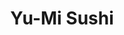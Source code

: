 ---
layout: place
title: Yu-Mi Sushi
permalink: /virginia/chesapeake/yu-mi-sushi.html
stateAbbr: VA
stateName: Virginia
cityName: Chesapeake
seo:
  type: restaurant
  links: https://yumisushitogo.com/
place_id: ChIJz39vCSqluokRIFMJu98xLM4
photos:
  - name: >-
      places/ChIJz39vCSqluokRIFMJu98xLM4/photos/AeeoHcJSS8PJVySKDkc2roaQri-VAiwW3trp2e68Um-vNIt1R8ZSVQ-fL6ri9IGGLACVT0SHM-5fR7pEy9IVMR_-lPxvREjimc0bSPi3Pbz0rYMng2ILo6861jcNe-70ICvELPuE1YGx0hHjX1JgkVHINLt9mPVLcMxR4tjPBrZHCzIKtdBf3-t9if9pFnzSP5vHaD8cy4FvljvWyC96BFUyq3sUO0Oa-bc7cTpePzk52e2OKviud0xaAgk5QCU4j5AjabYy7q8Tok3V3Q_8FFlxOIxshs2gUwG8SVM3fM_47-7Fyw
    widthPx: 4032
    heightPx: 3024
    authorAttributions:
      - displayName: Yu-Mi Sushi
        uri: https://maps.google.com/maps/contrib/102119611033518068867
        photoUri: >-
          https://lh3.googleusercontent.com/a/ACg8ocJtsFqQN5DcSOxWEdDlqa1s9kyoBnQZOwShGoOjO3dMAQa0RQ=s100-p-k-no-mo
    flagContentUri: >-
      https://www.google.com/local/imagery/report/?cb_client=maps_api_places.places_api&image_key=!1e10!2sAF1QipPK3VvUemi1C0MNunaAL6xsMK8OMMgtpLTLRTZ9&hl=en-US
    googleMapsUri: >-
      https://www.google.com/maps/place//data=!3m4!1e2!3m2!1sAF1QipPK3VvUemi1C0MNunaAL6xsMK8OMMgtpLTLRTZ9!2e10!4m2!3m1!1s0x89baa52a096f7fcf:0xce2c31dfbb095320
  - name: >-
      places/ChIJz39vCSqluokRIFMJu98xLM4/photos/AeeoHcLUwVeJ6x0QzWeNw6U724dDYjQnfYPw1Re-jPeJG5C6ysoYyL6yots0UXD_JZcnIqGOTk1MKAV1UU4PdJmJAGVZKKNlBcCdYlVXcQ4DzXPuwV9mlVBefCbSTvL04ya1HfT_LOMfHp3TsnhGcbvphMLzJGwAT0XZzYCgQiqOoxIWgssi9qE1_SYz5HUmtkKto2Igx6iWaNxBUNYe_1UaAQsGpftJ1fmIKtXYnJf86wcXLZ9TDZzK05ms37F5bgha7SmZL6SUTLc1aBd0k6-xtPehEcVS5Zwlneh0FfJIxrVmFw
    widthPx: 4032
    heightPx: 3024
    authorAttributions:
      - displayName: Yu-Mi Sushi
        uri: https://maps.google.com/maps/contrib/102119611033518068867
        photoUri: >-
          https://lh3.googleusercontent.com/a/ACg8ocJtsFqQN5DcSOxWEdDlqa1s9kyoBnQZOwShGoOjO3dMAQa0RQ=s100-p-k-no-mo
    flagContentUri: >-
      https://www.google.com/local/imagery/report/?cb_client=maps_api_places.places_api&image_key=!1e10!2sAF1QipMTpFGwHdyMRQ3Ccv-otNMmGioRyY0dFQ5XfO9n&hl=en-US
    googleMapsUri: >-
      https://www.google.com/maps/place//data=!3m4!1e2!3m2!1sAF1QipMTpFGwHdyMRQ3Ccv-otNMmGioRyY0dFQ5XfO9n!2e10!4m2!3m1!1s0x89baa52a096f7fcf:0xce2c31dfbb095320
  - name: >-
      places/ChIJz39vCSqluokRIFMJu98xLM4/photos/AeeoHcJHB5YGmrEWuNTLIar3hWwvDk2eJgPLDt8XgASaeIbcTgB5Cljwt0wC8a-yMFuM_LFhIWA8IR4oCiwL2_6ZL1ftu-9CEuyfSo2HagCK_PCZZMBUTis6ys4RP-6u0aaJ2XHqK_ooisYZRztXMzRC_T47MfoF_wqxREN9GJqBcQvpLbYmefucjTBV4d7YXoARnMW85xIw2Jn37MmCluarckvXnrV8PFXTNPZ9zMxLpH-XmdTu1xcKRKY1yAGNj7OmLj469zIwcWGHdrwnTCzYiYLgw6Jkbg2V_EopHW_OAO9-gQ
    widthPx: 4032
    heightPx: 3024
    authorAttributions:
      - displayName: Yu-Mi Sushi
        uri: https://maps.google.com/maps/contrib/102119611033518068867
        photoUri: >-
          https://lh3.googleusercontent.com/a/ACg8ocJtsFqQN5DcSOxWEdDlqa1s9kyoBnQZOwShGoOjO3dMAQa0RQ=s100-p-k-no-mo
    flagContentUri: >-
      https://www.google.com/local/imagery/report/?cb_client=maps_api_places.places_api&image_key=!1e10!2sAF1QipPRdBx7HucaJamtp_j7_Oxet1AVSVZTZrHzHFce&hl=en-US
    googleMapsUri: >-
      https://www.google.com/maps/place//data=!3m4!1e2!3m2!1sAF1QipPRdBx7HucaJamtp_j7_Oxet1AVSVZTZrHzHFce!2e10!4m2!3m1!1s0x89baa52a096f7fcf:0xce2c31dfbb095320
  - name: >-
      places/ChIJz39vCSqluokRIFMJu98xLM4/photos/AeeoHcK3AvrfJ6IDBB7KhHxsmDMGQ2C39XGMgug20vilf91-gcg9KcYY_9UpwNRt2qhCEOa4zI0xRnSkNGwTb2LvP3_RuMmmUkqxIyVoFpag7JLrFcoqtcT_HnmZ-WWVfg4fU9txqb6VgS-zPFFP5bB_q9gqF1Y4wCnHu50U0ethU9zoIojVQTMaoQe2kcE3IZay4tYht0g2ZF_lCnXUGUWcEvP2qrtIg6p62NnGt5Tsd2motH-kiSJziNgz3L_WX2D669qp-v2i7CXvYBXetvGPnhYQkb_12Gr4hxfUoiw9b8_bVhz4KWLPi2y8KmLjaRCN2I8CCABJzOSwrQOKPICsHLNx-wNzk-kpmOhmqaot7a6LCKykTwtC1p3fe_nF5_W4Vop93k7f3Vi9IE4ojuxuEmHMBU-Z4KM_RhxlRL2R5Go
    widthPx: 4000
    heightPx: 3000
    authorAttributions:
      - displayName: Adam Aslett
        uri: https://maps.google.com/maps/contrib/104510984785933856571
        photoUri: >-
          https://lh3.googleusercontent.com/a-/ALV-UjU4AjDGKZlFL3ucgqyGibMK_n7Qh0UDBl2ZdhMR6yzmxIeR5Sw=s100-p-k-no-mo
    flagContentUri: >-
      https://www.google.com/local/imagery/report/?cb_client=maps_api_places.places_api&image_key=!1e10!2sCIHM0ogKEICAgID1o_rWYw&hl=en-US
    googleMapsUri: >-
      https://www.google.com/maps/place//data=!3m4!1e2!3m2!1sCIHM0ogKEICAgID1o_rWYw!2e10!4m2!3m1!1s0x89baa52a096f7fcf:0xce2c31dfbb095320
  - name: >-
      places/ChIJz39vCSqluokRIFMJu98xLM4/photos/AeeoHcK-g-tFVg5m4y-bQFZDHgTEWsxGEK1tq2B24jd1l3IsVax1OlHMZTZq0K9woZYGYVtlZaGDyQhKhdEhlJvatI9UtdQoxTWTvVtbw6OBEl5mcAVcd3pJD4BjmvsGAGqmL0b7-XOaYVqSe1SNInihJQobV1kXq4uZR28R2KiQtFTmeIWr-zDqb_VZFUsuEBSN681w1v0ax5DyLr8z7CLwlrq-vjnczhoCxzocg47J6wcpl79ezsT2SkuWS0DZ2oV14P6M93G1iWcCkJjwRwfXPN5W1DOJDVX97-g84d1W6JucTg
    widthPx: 4032
    heightPx: 3024
    authorAttributions:
      - displayName: Yu-Mi Sushi
        uri: https://maps.google.com/maps/contrib/102119611033518068867
        photoUri: >-
          https://lh3.googleusercontent.com/a/ACg8ocJtsFqQN5DcSOxWEdDlqa1s9kyoBnQZOwShGoOjO3dMAQa0RQ=s100-p-k-no-mo
    flagContentUri: >-
      https://www.google.com/local/imagery/report/?cb_client=maps_api_places.places_api&image_key=!1e10!2sAF1QipMJka0R34b9O3pyWcXVbCc8UlSepxuLFM33Q7wH&hl=en-US
    googleMapsUri: >-
      https://www.google.com/maps/place//data=!3m4!1e2!3m2!1sAF1QipMJka0R34b9O3pyWcXVbCc8UlSepxuLFM33Q7wH!2e10!4m2!3m1!1s0x89baa52a096f7fcf:0xce2c31dfbb095320
  - name: >-
      places/ChIJz39vCSqluokRIFMJu98xLM4/photos/AeeoHcJKolvXCtcvyCwJdf_yjjtNyO_liEvhGD3xbJ2JrkMrIsmiaOf0ai8tQ4Xxf5pO3AJNfreTlo4TS_-Izdtk5svEsMA6e5siwAOu1gz4tPCDNzxMnU5tvTavPQVwcGtKHayQEcDW7EOOC7sirIrD3Ud--0SGIBCGtXIvtdfljPb0A26jxuIKWsu6olFXnL_qi1mJ1O2qCoXhHz3izB5RzaEE5Irx1exgRfoTWoSvcxmTH3wintCypy9VSASw9c5UxmH7IWo11ItwvYp_FkTs0X7bgucv9DeTE5yxU5CjRviKcUyck_2m9PUioBmD2bYcSWsHTJVQIxUNLBeQJjBQlkNm8H2qf0dZuw0nEPJmY8G7XZlijK_iCAtqs48FkhQ-5jtqrUPbkxCXgVXpZn-xo8CeU9DEL79r9FuJY16mZNvR3A
    widthPx: 4032
    heightPx: 3024
    authorAttributions:
      - displayName: Jeffrey Laroco
        uri: https://maps.google.com/maps/contrib/106703751421302665689
        photoUri: >-
          https://lh3.googleusercontent.com/a-/ALV-UjV4vY_uJGXzOlfLuBbDt9DxCmH9rpHMQEuF76h6uejAm8oiftCc=s100-p-k-no-mo
    flagContentUri: >-
      https://www.google.com/local/imagery/report/?cb_client=maps_api_places.places_api&image_key=!1e10!2sCIHM0ogKEICAgICRn6OBCQ&hl=en-US
    googleMapsUri: >-
      https://www.google.com/maps/place//data=!3m4!1e2!3m2!1sCIHM0ogKEICAgICRn6OBCQ!2e10!4m2!3m1!1s0x89baa52a096f7fcf:0xce2c31dfbb095320
  - name: >-
      places/ChIJz39vCSqluokRIFMJu98xLM4/photos/AeeoHcI7DZUhFuB_yoTOzqrrtMdBHIZWYHLaIqziLcBhtMPy7bPjKqE1NryFBKcYJ2RvnbUrrZCCyjp9zKJn84buR2I3GnrK4KvWXgLcEdQn50I-a57P9xgiIfeUs-NrlEWmIix7bTBQD6Q29ay0HSEtLC5GG24YG6OOI3nJ-haNICElnYfoyRSo2bk7zN5ZZBieqJVyOLJ5kRDhlRM_pEeZLz94HIMWCYc3TZi-bm2-8L4GfyEoIdhjP7pP_SIB1l8esqJsGda3o8yg4nMWQGfBcXg7HHeljxVAlu6guhreMH9kx3As1pgTrA4ArxR2DHUka9J8_ra3d0MeTmHk4sVLA3hIc9GsyUKLtwt5l1UBfr0LLw7o9CRUDYxi65Hq5u47MxKpSJ317j25lxv_RILJv277Yih9ZuJm8a8cls7TtgI
    widthPx: 4032
    heightPx: 3024
    authorAttributions:
      - displayName: Jacob Woodward
        uri: https://maps.google.com/maps/contrib/111139742495975859452
        photoUri: >-
          https://lh3.googleusercontent.com/a-/ALV-UjXSQ9pCibx9VmOFuD4hxJI4vyXgZJdsyR2uykszv39wVM-T48Y=s100-p-k-no-mo
    flagContentUri: >-
      https://www.google.com/local/imagery/report/?cb_client=maps_api_places.places_api&image_key=!1e10!2sCIHM0ogKEICAgICqg-eJUA&hl=en-US
    googleMapsUri: >-
      https://www.google.com/maps/place//data=!3m4!1e2!3m2!1sCIHM0ogKEICAgICqg-eJUA!2e10!4m2!3m1!1s0x89baa52a096f7fcf:0xce2c31dfbb095320
  - name: >-
      places/ChIJz39vCSqluokRIFMJu98xLM4/photos/AeeoHcKob2BCX1jyNRwGEMOeGYdB8fcyd0mjWPw-zpDFP27kEJMhdMOhweC-oryjHkyH5wk6EaBJnk6EFLba_rbJOT6K4LmFfzaQZgP3PVBncMqTZE_IAzMuyaedJj-Pq24CSonCyQXRz0x3fBzsoqhtlI9CGI5gnYXZkQ1v0KJ2eNtvHiWQGrRNqdd77MAOry31YOlhqresQc3syN3lAKAoTgSOc7gQ99zdxDWXBxQTbr5igx0zibBalWy1EOSX6AkAgdknbynS0n9eZlx_RG3vr9o_gPm39IoMkJ8xPdBOvlwbXdk_H-d-F60y6mES1KDuMiDj2Acgc6TOZOzTPZNUBFHoyl2Yis-IG7R00HLBJCyJqe2juj7GNz2i1mRqOxK7GNCAgTkZeO1QJZXhWQW149w-1fMnTLb1wo0XzRX6I9J5OiIh
    widthPx: 1280
    heightPx: 960
    authorAttributions:
      - displayName: Nathan Karpinski
        uri: https://maps.google.com/maps/contrib/102773805986877984177
        photoUri: >-
          https://lh3.googleusercontent.com/a-/ALV-UjU3MKe8q1dKcgs8ejBRLJsqaXKY14J27x3pGiwXIv6x82XmuU-U=s100-p-k-no-mo
    flagContentUri: >-
      https://www.google.com/local/imagery/report/?cb_client=maps_api_places.places_api&image_key=!1e10!2sCIHM0ogKEICAgIDGwtH2ywE&hl=en-US
    googleMapsUri: >-
      https://www.google.com/maps/place//data=!3m4!1e2!3m2!1sCIHM0ogKEICAgIDGwtH2ywE!2e10!4m2!3m1!1s0x89baa52a096f7fcf:0xce2c31dfbb095320
  - name: >-
      places/ChIJz39vCSqluokRIFMJu98xLM4/photos/AeeoHcJ_0zYYQxkYZNijGdcfRUkFT6SnaJwfp9t21cpjBj72REh911ZM1KRZ0lR4hSH0X2ffr8q1YRsTzixLu2TXKJ0EUtnf5bRHoYEhE-GMdfVaehDQzPjPOZaaGhrNY1Din_TsF9NSuYYASKDvI6MPusrPMPlo24QfiAthdoLR959l2QLBSUMecL0szC9kuQ2o8f93CCjiXzf3IJzvTYrsV9eNp5QnAniXRQ_LwJRhizy2lgZa3vpxkbOC6YKCz1vJOdp8CrPAGT29188_qGx-O8ZKNuG2QmauUKTjrdbYU_vW-ANdIDspyF93VEoWG0r0N-Gcwk54JlqGStms-ibz0Otbg6JerMVTCG4uitOHbZSoCpZh6AzsRtm854Rg83jJ2BpZ4MecY4Ge2fYPSKGIonxgbMwIF51J9q7tCccLm5AmOVfw
    widthPx: 4032
    heightPx: 3024
    authorAttributions:
      - displayName: Neo Liki
        uri: https://maps.google.com/maps/contrib/102358551165503751063
        photoUri: >-
          https://lh3.googleusercontent.com/a/ACg8ocLZUXUXKEw883AZBbd0L9PbTQp0IkYLKKLibjKkOFEYl0hvoQ=s100-p-k-no-mo
    flagContentUri: >-
      https://www.google.com/local/imagery/report/?cb_client=maps_api_places.places_api&image_key=!1e10!2sCIHM0ogKEICAgIDT7rWQ4gE&hl=en-US
    googleMapsUri: >-
      https://www.google.com/maps/place//data=!3m4!1e2!3m2!1sCIHM0ogKEICAgIDT7rWQ4gE!2e10!4m2!3m1!1s0x89baa52a096f7fcf:0xce2c31dfbb095320
  - name: >-
      places/ChIJz39vCSqluokRIFMJu98xLM4/photos/AeeoHcKphhgbEd5nM7drU64ZyqR3pa3DyTGcW1Y9s7L29Eg82VoUOfDV60HrIjaxCm3MDthd1dK3klciULQwtbnBEqIJ8aEzq8pQ80nWqQ0exl_CBFkln78MVFx91KOedxWwonIBM2X3C1upB8aPXxqCz7WVNHnrEzQKmpXo48rSvQ9ZP2nuj_9np7CZizZcQsi0vGCW1QVWFf124rDuwmrx8gvrKU8FuPxivFwuUNGYQr7DPUk2dT4FnkNv9AMI7rEUimwOXsKwvMXAPdaAv_xntGp82U8DkiUQcL0JMATnUKoPC2m0G_CIHxOxQudfDjkha8hq66BFCYjOnbFJMHC-TR2h-X5LzjgGT-VXi-EMXuqR74x886dLyhpAUPGcuP7I6L4NoRiDhGKuuw1x7S-o7udh9ow_Ak1xWqky20gOrVX03g
    widthPx: 4032
    heightPx: 3024
    authorAttributions:
      - displayName: Christina V
        uri: https://maps.google.com/maps/contrib/113652302111469344549
        photoUri: >-
          https://lh3.googleusercontent.com/a/ACg8ocJIIQCVKSIQnySMAjjcBhrxU6q2p06_-FlM7o9copNyUqObUA=s100-p-k-no-mo
    flagContentUri: >-
      https://www.google.com/local/imagery/report/?cb_client=maps_api_places.places_api&image_key=!1e10!2sCIHM0ogKEICAgICczITxCA&hl=en-US
    googleMapsUri: >-
      https://www.google.com/maps/place//data=!3m4!1e2!3m2!1sCIHM0ogKEICAgICczITxCA!2e10!4m2!3m1!1s0x89baa52a096f7fcf:0xce2c31dfbb095320
address: '940 Cedar Rd #111, Chesapeake, VA 23322, USA'
street: '940 Cedar Rd #111'
city: Chesapeake
state: VA
zip: '23322'
country: USA
neighborhood: Great Bridge
latitude: '36.712060'
longitude: '-76.275567'
accessibility_options:
  wheelchairAccessibleParking: true
  wheelchairAccessibleEntrance: true
  wheelchairAccessibleRestroom: true
  wheelchairAccessibleSeating: true
business_status: OPERATIONAL
name: Yu-Mi Sushi
google_maps_links:
  directionsUri: >-
    https://www.google.com/maps/dir//''/data=!4m7!4m6!1m1!4e2!1m2!1m1!1s0x89baa52a096f7fcf:0xce2c31dfbb095320!3e0
  placeUri: https://maps.google.com/?cid=14856304107773842208
  writeAReviewUri: >-
    https://www.google.com/maps/place//data=!4m3!3m2!1s0x89baa52a096f7fcf:0xce2c31dfbb095320!12e1
  reviewsUri: >-
    https://www.google.com/maps/place//data=!4m4!3m3!1s0x89baa52a096f7fcf:0xce2c31dfbb095320!9m1!1b1
  photosUri: >-
    https://www.google.com/maps/place//data=!4m3!3m2!1s0x89baa52a096f7fcf:0xce2c31dfbb095320!10e5
primary_type: Sushi Restaurant
opening_hours:
  regular: null
  current: null
secondary_opening_hours:
  regular:
    weekdayDescriptions: null
    type: null
  current:
    weekdayDescriptions: null
    type: null
phone: (757) 410-8259
price_level: PRICE_LEVEL_MODERATE
price_range: $10 &ndash; $20
rating: '4.6'
rating_count: 0
website: https://yumisushitogo.com/
description: >-
  Discover Yu-Mi Sushi in Chesapeake, VA$$$Yu-Mi Sushi in Chesapeake, VA, offers
  a delightful array of fresh sushi and Japanese specialties that capture the
  essence of authentic flavors. This cozy spot serves up bento boxes, flavorful
  rolls, and a selection of beverages like beer and sake, making it a go-to
  choice for those seeking sushi restaurants near me. With accessible features
  including wheelchair-friendly entrances and parking, it's an inviting option
  for families and groups looking for a casual dining experience. The menu
  highlights top-rated sushi options that blend traditional tastes with creative
  twists, ensuring a satisfying meal in a welcoming atmosphere.
generative_summary: >-
  Discover Yu-Mi Sushi in Chesapeake, VA$$$Yu-Mi Sushi in Chesapeake, VA, offers
  a delightful array of fresh sushi and Japanese specialties that capture the
  essence of authentic flavors. This cozy spot serves up bento boxes, flavorful
  rolls, and a selection of beverages like beer and sake, making it a go-to
  choice for those seeking sushi restaurants near me. With accessible features
  including wheelchair-friendly entrances and parking, it's an inviting option
  for families and groups looking for a casual dining experience. The menu
  highlights top-rated sushi options that blend traditional tastes with creative
  twists, ensuring a satisfying meal in a welcoming atmosphere.
generative_disclosure: Summarized by AI using the Grok-3-Mini model.
reviews:
  - name: >-
      places/ChIJz39vCSqluokRIFMJu98xLM4/reviews/ChZDSUhNMG9nS0VJQ0FnTUR3cjhpZVdREAE
    relativePublishTimeDescription: 2 weeks ago
    rating: 2
    text:
      text: >-
        2 adults for dinner with 2 granddaughters. As I watched the dining room,
        I saw the same scenario playing out at table after table. Food was being
        sporadically served among the diners. Typically, the adults were being
        served while the children were left waiting for their food. This was the
        second time we encountered this happening at this restaurant. We waited
        and waited for our second granddaughter to finally get her food. It was
        served 20 mins after all other food had been served. There doesn't seem
        to be any pattern to how dinner orders are prepared and served to dinner
        patrons. Children shouldn't be made to wait for their dinner, especially
        when adults have already received their orders. Additionally, nobody
        checked back on drink refills. We also noted multiple tables get take
        home boxes because parts of their dinner orders were served so late
        after initial parts had been served.
      languageCode: en
    originalText:
      text: >-
        2 adults for dinner with 2 granddaughters. As I watched the dining room,
        I saw the same scenario playing out at table after table. Food was being
        sporadically served among the diners. Typically, the adults were being
        served while the children were left waiting for their food. This was the
        second time we encountered this happening at this restaurant. We waited
        and waited for our second granddaughter to finally get her food. It was
        served 20 mins after all other food had been served. There doesn't seem
        to be any pattern to how dinner orders are prepared and served to dinner
        patrons. Children shouldn't be made to wait for their dinner, especially
        when adults have already received their orders. Additionally, nobody
        checked back on drink refills. We also noted multiple tables get take
        home boxes because parts of their dinner orders were served so late
        after initial parts had been served.
      languageCode: en
    authorAttribution:
      displayName: Jerry Cerkez
      uri: https://www.google.com/maps/contrib/115849059631112196236/reviews
      photoUri: >-
        https://lh3.googleusercontent.com/a-/ALV-UjWEYyxAqHk6boYaGcmMhXM4Sm26ytrhvbrnVdoW9miUqzFY_jiB=s128-c0x00000000-cc-rp-mo
    publishTime: '2025-03-29T03:14:30.659760Z'
    flagContentUri: >-
      https://www.google.com/local/review/rap/report?postId=ChZDSUhNMG9nS0VJQ0FnTUR3cjhpZVdREAE&d=17924085&t=1
    googleMapsUri: >-
      https://www.google.com/maps/reviews/data=!4m6!14m5!1m4!2m3!1sChZDSUhNMG9nS0VJQ0FnTUR3cjhpZVdREAE!2m1!1s0x89baa52a096f7fcf:0xce2c31dfbb095320
  - name: >-
      places/ChIJz39vCSqluokRIFMJu98xLM4/reviews/ChdDSUhNMG9nS0VJQ0FnTUNBXzk2aDlRRRAB
    relativePublishTimeDescription: 2 months ago
    rating: 2
    text:
      text: >-
        I really wanted to like this spot, but it missed the mark. The food
        itself was decent, nothing special but not bad either. However, the wait
        was ridiculous. We were there for two hours, and during that time, only
        one table left. Everyone else was just sitting there waiting for their
        food, while the restaurant seemed more focused on pumping out takeout
        orders than serving the people dining in. To make it worse, the staff
        was unfriendly, and the atmosphere was cold and uninviting. Definitely
        not the experience I was hoping for, and I won’t be rushing back anytime
        soon.
      languageCode: en
    originalText:
      text: >-
        I really wanted to like this spot, but it missed the mark. The food
        itself was decent, nothing special but not bad either. However, the wait
        was ridiculous. We were there for two hours, and during that time, only
        one table left. Everyone else was just sitting there waiting for their
        food, while the restaurant seemed more focused on pumping out takeout
        orders than serving the people dining in. To make it worse, the staff
        was unfriendly, and the atmosphere was cold and uninviting. Definitely
        not the experience I was hoping for, and I won’t be rushing back anytime
        soon.
      languageCode: en
    authorAttribution:
      displayName: Dorsa Shahrestani
      uri: https://www.google.com/maps/contrib/105480690518360477742/reviews
      photoUri: >-
        https://lh3.googleusercontent.com/a-/ALV-UjWokYI0bh71oS2pqXkRdDam4VuhVumv4ZRIJHy23bIXNZDvXnz8=s128-c0x00000000-cc-rp-mo-ba4
    publishTime: '2025-02-06T00:56:29.409975Z'
    flagContentUri: >-
      https://www.google.com/local/review/rap/report?postId=ChdDSUhNMG9nS0VJQ0FnTUNBXzk2aDlRRRAB&d=17924085&t=1
    googleMapsUri: >-
      https://www.google.com/maps/reviews/data=!4m6!14m5!1m4!2m3!1sChdDSUhNMG9nS0VJQ0FnTUNBXzk2aDlRRRAB!2m1!1s0x89baa52a096f7fcf:0xce2c31dfbb095320
  - name: >-
      places/ChIJz39vCSqluokRIFMJu98xLM4/reviews/ChdDSUhNMG9nS0VJQ0FnSUR6MExYN2lRRRAB
    relativePublishTimeDescription: 10 months ago
    rating: 5
    text:
      text: >-
        We eat here frequently. The lady that runs the place is just the
        sweetest. Food is always delicious! My kids always eat the Chicken Katsu
        and I always get hibachi chicken and steak.
      languageCode: en
    originalText:
      text: >-
        We eat here frequently. The lady that runs the place is just the
        sweetest. Food is always delicious! My kids always eat the Chicken Katsu
        and I always get hibachi chicken and steak.
      languageCode: en
    authorAttribution:
      displayName: L. Howell
      uri: https://www.google.com/maps/contrib/113851781516997791617/reviews
      photoUri: >-
        https://lh3.googleusercontent.com/a/ACg8ocIm0I1u64TKKELfqFqFj2DeSJlscMAmwtW408cE6CH7cxBccg=s128-c0x00000000-cc-rp-mo-ba5
    publishTime: '2024-06-06T23:13:13.722792Z'
    flagContentUri: >-
      https://www.google.com/local/review/rap/report?postId=ChdDSUhNMG9nS0VJQ0FnSUR6MExYN2lRRRAB&d=17924085&t=1
    googleMapsUri: >-
      https://www.google.com/maps/reviews/data=!4m6!14m5!1m4!2m3!1sChdDSUhNMG9nS0VJQ0FnSUR6MExYN2lRRRAB!2m1!1s0x89baa52a096f7fcf:0xce2c31dfbb095320
  - name: >-
      places/ChIJz39vCSqluokRIFMJu98xLM4/reviews/ChdDSUhNMG9nS0VJQ0FnSUQxMzdTLXlRRRAB
    relativePublishTimeDescription: a year ago
    rating: 5
    text:
      text: >-
        So I am new to the Sushi world and this place was amazing!! Kyle the
        waiter was polite and had so much patience for me. I will be back!! I
        got the Volcano Box!!
      languageCode: en
    originalText:
      text: >-
        So I am new to the Sushi world and this place was amazing!! Kyle the
        waiter was polite and had so much patience for me. I will be back!! I
        got the Volcano Box!!
      languageCode: en
    authorAttribution:
      displayName: Jessica Baynes
      uri: https://www.google.com/maps/contrib/113394803598183429386/reviews
      photoUri: >-
        https://lh3.googleusercontent.com/a-/ALV-UjU7XmV7uF-0JcMRSZpbdnf9UxeWcZIckAW9j5pSbcb18ZIowC8d=s128-c0x00000000-cc-rp-mo-ba4
    publishTime: '2024-01-11T00:21:38.714425Z'
    flagContentUri: >-
      https://www.google.com/local/review/rap/report?postId=ChdDSUhNMG9nS0VJQ0FnSUQxMzdTLXlRRRAB&d=17924085&t=1
    googleMapsUri: >-
      https://www.google.com/maps/reviews/data=!4m6!14m5!1m4!2m3!1sChdDSUhNMG9nS0VJQ0FnSUQxMzdTLXlRRRAB!2m1!1s0x89baa52a096f7fcf:0xce2c31dfbb095320
  - name: >-
      places/ChIJz39vCSqluokRIFMJu98xLM4/reviews/ChdDSUhNMG9nS0VJQ0FnSUNSbjZPZTNRRRAB
    relativePublishTimeDescription: 2 years ago
    rating: 5
    text:
      text: >-
        Went to eat for lunch. Got greeted and seated right away. The service is
        quick and didn't even wait long for my food. Tasted delicious. Will
        definitely come back for lunch again if im in the area.
      languageCode: en
    originalText:
      text: >-
        Went to eat for lunch. Got greeted and seated right away. The service is
        quick and didn't even wait long for my food. Tasted delicious. Will
        definitely come back for lunch again if im in the area.
      languageCode: en
    authorAttribution:
      displayName: Jeffrey Laroco
      uri: https://www.google.com/maps/contrib/106703751421302665689/reviews
      photoUri: >-
        https://lh3.googleusercontent.com/a-/ALV-UjV4vY_uJGXzOlfLuBbDt9DxCmH9rpHMQEuF76h6uejAm8oiftCc=s128-c0x00000000-cc-rp-mo-ba5
    publishTime: '2023-04-14T05:33:47.982596Z'
    flagContentUri: >-
      https://www.google.com/local/review/rap/report?postId=ChdDSUhNMG9nS0VJQ0FnSUNSbjZPZTNRRRAB&d=17924085&t=1
    googleMapsUri: >-
      https://www.google.com/maps/reviews/data=!4m6!14m5!1m4!2m3!1sChdDSUhNMG9nS0VJQ0FnSUNSbjZPZTNRRRAB!2m1!1s0x89baa52a096f7fcf:0xce2c31dfbb095320
review_summary: >-
  What Customers Are Saying$$$Visitors to this sushi place often praise the
  delicious and fresh Japanese dishes, with many highlighting the tasty rolls
  and entrees that make it a favorite for local diners. While some folks mention
  occasional waits during busy times, the overall experience is frequently
  described as enjoyable, especially for families enjoying meals together.
  Feedback generally appreciates the variety of options that cater to different
  tastes, helping it stand out among sushi spots close to me. Despite a few
  notes on service inconsistencies, the positive vibes around the food quality
  and atmosphere keep the energy upbeat and encouraging for first-timers. If
  you're hunting for the best sushi near me, it's worth checking out for a
  solid, flavorful outing.
review_disclosure: Summarized by AI using the Grok-3-Mini model.
parking_options:
  freeParkingLot: true
  freeStreetParking: true
  valetParking: false
payment_options:
  acceptsCreditCards: true
  acceptsDebitCards: true
  acceptsCashOnly: false
  acceptsNfc: true
allow_dogs: null
curbside_pickup: null
delivery: true
dine_in: true
good_for_children: true
good_for_groups: true
good_for_sports: false
live_music: false
menu_for_children: true
outdoor_seating: false
reservable: true
restroom: true
serves_beer: true
serves_breakfast: false
serves_brunch: null
serves_cocktails: true
serves_coffee: null
serves_dinner: true
serves_dessert: true
serves_lunch: true
serves_vegetarian_food: true
serves_wine: true
takeout: true
update_category: pro
places_description: null

---